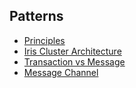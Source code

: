 ## Patterns

- [Principles](https://github.com/IrisMQ/book/blob/master/patterns/principles.md)
- [Iris Cluster Architecture](https://github.com/IrisMQ/book/blob/master/patterns/iris.md)
- [Transaction vs Message](https://github.com/IrisMQ/book/blob/master/patterns/txnvsmsg.md)
- [Message Channel](https://github.com/IrisMQ/book/blob/master/patterns/channel.md)
